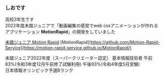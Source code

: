 ### しおです
高校3年生です  
2022年度未踏ジュニアで「動画編集の感覚でweb cssアニメーションが作れるアプリケーション **MotionRapid**」の開発をしていました

[未踏ジュニア Motion Rapid](https://jr.mitou.org/projects/2022/motion_rapid)
[MotionRapid](https://github.com/Motion-Rapid-Service](https://motion-rapid-service.github.io/MotionRapid/)

未踏ジュニア2022年度（スーパークリエーター認定）
基本情報技術者 午前83%(令和3年度12月午前修了試験利用) 午後93%(令和4年度5月受験)  
日本情報オリンピック予選Bランク

<!--
**Shio3001/Shio3001** is a ✨ _special_ ✨ repository because its `README.md` (this file) appears on your GitHub profile.

Here are some ideas to get you started:

- 🔭 I’m currently working on ...
- 🌱 I’m currently learning ...
- 👯 I’m looking to collaborate on ...
- 🤔 I’m looking for help with ...
- 💬 Ask me about ...
- 📫 How to reach me: ...
- 😄 Pronouns: ...
- ⚡ Fun fact: ...
-->

